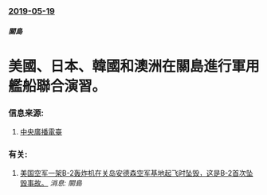 ### [2019-05-19](/news/2019/05/19/index.md)

##### 關島
# 美國、日本、韓國和澳洲在關島進行軍用艦船聯合演習。 




### 信息来源:

1. [中央廣播電臺](https://www.rti.org.tw/news/view/id/2021669)

### 有关:

1. [美国空军一架B-2轰炸机在关岛安德森空军基地起飞时坠毁，这是B-2首次坠毁事故。](/news/2008/02/23/美国空军一架B-2轰炸机在关岛安德森空军基地起飞时坠毁-这是B-2首次坠毁事故.md) _消息: 關島_

